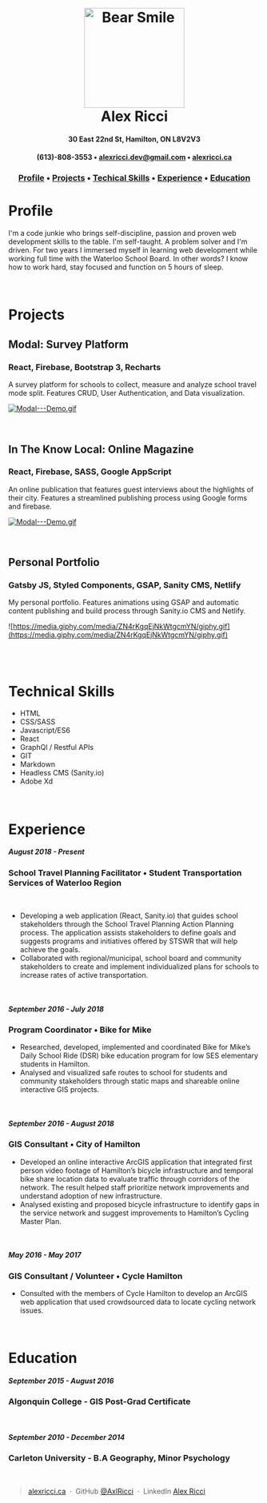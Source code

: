 <h1 align="center">
  <br>
  <img src="https://raw.githubusercontent.com/Remix-Design/RemixIcon/943f2e7c45ad81ff95bf444ed4c4ada90a46de5a/icons/User/bear-smile-line.svg" alt="Bear Smile" width="200">
  <br>
  Alex Ricci
  <br>
</h1>

<h4 align="center">30 East 22nd St, Hamilton, ON L8V2V3</h4>
<h4 align="center">
  (613)-808-3553 •
  <a href="mailto:alexricci.dev@gmail.com">alexricci.dev@gmail.com</a> •
  <a href="https://alexricci.ca">alexricci.ca</a>
</h4>

<h3 align="center">
  <a href="#profile">Profile</a> •
  <a href="#projects">Projects</a> •
  <a href="#technical-skills">Techical Skills</a> •
  <a href="#experience">Experience</a> •
  <a href="#education">Education</a>
</h3>

# Profile
I'm a code junkie who brings self-discipline, passion and proven web development skills to the table. I'm self-taught. A problem solver and I'm driven. For two years I immersed myself in learning web development while working full time with the Waterloo School Board. In other words? I know how to work hard, stay focused and function on 5 hours of sleep.

<br>

# Projects
## Modal: Survey Platform
### React, Firebase, Bootstrap 3, Recharts
A survey platform for schools to collect, measure and analyze school travel mode split. Features CRUD, User Authentication, and Data visualization.
<br>

[![Modal---Demo.gif](https://media.giphy.com/media/p3kQTVciQHJd7B53zG/giphy.gif)](https://media.giphy.com/media/p3kQTVciQHJd7B53zG/giphy.gif)

<br>

## In The Know Local: Online Magazine
### React, Firebase, SASS, Google AppScript
An online publication that features guest interviews about the highlights of their city. Features a streamlined publishing process using Google forms and firebase.
<br>

[![Modal---Demo.gif](https://media.giphy.com/media/p3kQTVciQHJd7B53zG/giphy.gif)](https://media.giphy.com/media/p3kQTVciQHJd7B53zG/giphy.gif)

<br>

## Personal Portfolio
### Gatsby JS, Styled Components, GSAP, Sanity CMS, Netlify
My personal portfolio. Features animations using GSAP and automatic content publishing and build process through Sanity.io CMS and Netlify.
<br>

![https://media.giphy.com/media/ZN4rKgqEjNkWtgcmYN/giphy.gif](https://media.giphy.com/media/ZN4rKgqEjNkWtgcmYN/giphy.gif)

<br>
<br>

# Technical Skills
- HTML
- CSS/SASS
- Javascript/ES6
- React
- GraphQl / Restful APIs
- GIT
- Markdown
- Headless CMS (Sanity.io)
- Adobe Xd
  
<br>

# Experience

##### August 2018 - Present 
### **School Travel Planning Facilitator** • Student Transportation Services of Waterloo Region
<br>

* Developing a web application (React, Sanity.io) that guides school stakeholders through the School Travel Planning Action Planning process. The application assists stakeholders to define goals and suggests programs and initiatives offered by STSWR that will help achieve the goals.
* Collaborated with regional/municipal, school board and community stakeholders to create and implement individualized plans for schools to increase rates of active transportation.
<br>

##### September 2016 - July 2018
### **Program Coordinator**  • Bike for Mike
* Researched, developed, implemented and coordinated Bike for Mike’s Daily School Ride (DSR) bike education program for low SES elementary students in Hamilton.
* Analysed and visualized safe routes to school for students and community stakeholders through static maps and shareable online interactive GIS projects.
<br>

##### September 2016 - August 2018
### **GIS Consultant** • City of Hamilton 

* Developed an online interactive ArcGIS application that integrated first person video footage of Hamilton’s bicycle infrastructure and temporal bike share location data to evaluate traffic through corridors of the network. The result helped staff prioritize network improvements and understand adoption of new infrastructure.
* Analysed existing and proposed bicycle infrastructure to identify gaps in the service network and suggest improvements to Hamilton’s Cycling Master Plan.
<br>

##### May 2016 - May 2017
### **GIS Consultant / Volunteer** • Cycle Hamilton  
* Consulted with the members of Cycle Hamilton to develop an ArcGIS web application that used crowdsourced data to locate cycling network issues.
<br>

# Education
##### September 2015 - August 2016
### **Algonquin College** - GIS Post-Grad Certificate
<br>

##### September 2010 - December 2014
### **Carleton University** - B.A Geography, Minor Psychology

<br>

> [alexricci.ca](https://www.alexricci.ca) &nbsp;&middot;&nbsp;
> GitHub [@AxlRicci](https://github.com/axlricci) &nbsp;&middot;&nbsp;
> LinkedIn [Alex Ricci](https://www.linkedin.com/in/alex-ricci-b347b619b)